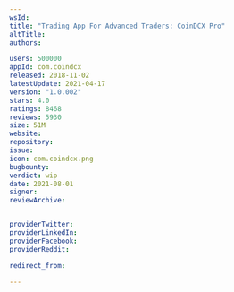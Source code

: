 ```yaml
---
wsId: 
title: "Trading App For Advanced Traders: CoinDCX Pro"
altTitle: 
authors:

users: 500000
appId: com.coindcx
released: 2018-11-02
latestUpdate: 2021-04-17
version: "1.0.002"
stars: 4.0
ratings: 8468
reviews: 5930
size: 51M
website: 
repository: 
issue: 
icon: com.coindcx.png
bugbounty: 
verdict: wip
date: 2021-08-01
signer: 
reviewArchive:


providerTwitter: 
providerLinkedIn: 
providerFacebook: 
providerReddit: 

redirect_from:

---
```



